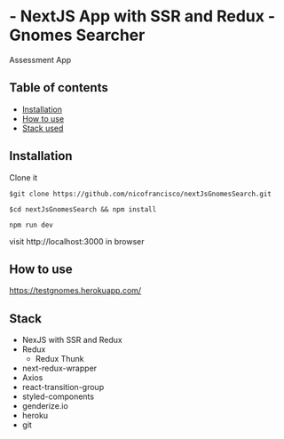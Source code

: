 # - NextJS App with SSR and Redux - Gnomes Searcher

Assessment App

## Table of contents

- [Installation](#installation)
- [How to use](#how-to-use)
- [Stack used](#tech-stack)


## Installation

Clone it
```
$git clone https://github.com/nicofrancisco/nextJsGnomesSearch.git
```

```
$cd nextJsGnomesSearch && npm install
```

```
npm run dev
```
visit http://localhost:3000 in browser

## How to use
https://testgnomes.herokuapp.com/

## Stack
- NexJS with SSR and Redux
- Redux
  - Redux Thunk
- next-redux-wrapper
- Axios
- react-transition-group
- styled-components
- genderize.io
- heroku
- git

